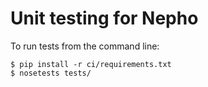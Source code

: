 # Unit testing for Nepho

To run tests from the command line:

    $ pip install -r ci/requirements.txt
    $ nosetests tests/
